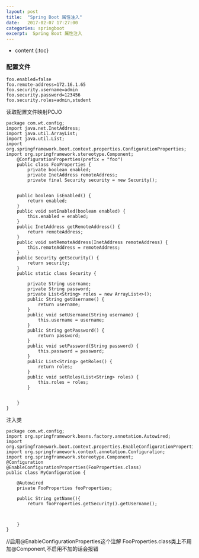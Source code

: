 ```yaml
---
layout: post
title:  "Spring Boot 属性注入"
date:   2017-02-07 17:27:00
categories: springboot
excerpt:  Spring Boot 属性注入
---
```


* content
{:toc}




### 配置文件

    foo.enabled=false
    foo.remote-address=172.16.1.65
    foo.security.username=admin
    foo.security.password=123456
    foo.security.roles=admin,student


读取配置文件映射POJO

    package com.wt.config;
    import java.net.InetAddress;
    import java.util.ArrayList;
    import java.util.List;
    import org.springframework.boot.context.properties.ConfigurationProperties;
    import org.springframework.stereotype.Component;
        @ConfigurationProperties(prefix = "foo")
        public class FooProperties {
            private boolean enabled;
            private InetAddress remoteAddress;
            private final Security security = new Security();
            
        
        public boolean isEnabled() {
            return enabled;
        }
        public void setEnabled(boolean enabled) {
            this.enabled = enabled;
        }
        public InetAddress getRemoteAddress() {
            return remoteAddress;
        }
        public void setRemoteAddress(InetAddress remoteAddress) {
            this.remoteAddress = remoteAddress;
        }
        public Security getSecurity() {
            return security;
        }
        public static class Security {
            
            private String username;
            private String password;
            private List<String> roles = new ArrayList<>();
            public String getUsername() {
                return username;
            }
            public void setUsername(String username) {
                this.username = username;
            }
            public String getPassword() {
                return password;
            }
            public void setPassword(String password) {
                this.password = password;
            }
            public List<String> getRoles() {
                return roles;
            }
            public void setRoles(List<String> roles) {
                this.roles = roles;
            }
            
            
        }
    }


注入类

    package com.wt.config;
    import org.springframework.beans.factory.annotation.Autowired;
    import org.springframework.boot.context.properties.EnableConfigurationProperties;
    import org.springframework.context.annotation.Configuration;
    import org.springframework.stereotype.Component;
    @Configuration
    @EnableConfigurationProperties(FooProperties.class) 
    public class MyConfiguration {
        
        @Autowired
        private FooProperties fooProperties;
        
        public String getName(){
            return fooProperties.getSecurity().getUsername();
            
            
            
        }
    }

//启用@EnableConfigurationProperties这个注解 FooProperties.class类上不用加@Component,不启用不加的话会报错